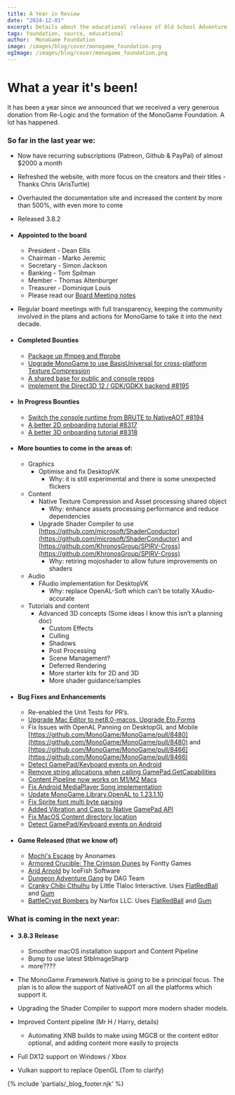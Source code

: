 ```yaml
---
title: A Year in Review
date: "2024-12-01"
excerpt: Details about the educational release of Old School Adventure
tags: foundation, source, educational
author:  MonoGame Foundation
image: /images/blog/cover/monogame_foundation.png
ogImage: /images/blog/cover/monogame_foundation.png
---
```


# What a year it's been!

It has been a year since we announced that we received a very generous donation from Re-Logic and the formation of the MonoGame Foundation. A lot has happened.

### So far in the last year we:

* Now have recurring subscriptions (Patreon, Github & PayPal) of almost $2000 a month
* Refreshed the website, with more focus on the creators and their titles \- Thanks Chris (ArisTurtle)  
* Overhauled the documentation site and increased the content by more than 500%, with even more to come  
* Released 3.8.2

* #### Appointed to the board

  * President \- Dean Ellis  
  * Chairman \- Marko Jeremic  
  * Secretary \- Simon Jackson  
  * Banking \- Tom Spilman  
  * Member \- Thomas Altenburger  
  * Treasurer \- Dominique Louis  
  * Please read our [Board Meeting notes](https://monogame.net/blog/meeting)  
* Regular board meetings with full transparency, keeping the community involved in the plans and actions for MonoGame to take it into the next decade.

* #### Completed Bounties

  * [Package up ffmpeg and ffprobe](https://github.com/MonoGame/MonoGame/issues/8241)  
  * [Upgrade MonoGame to use BasisUniversal for cross-platform Texture Compression](https://github.com/MonoGame/MonoGame/issues/8419)  
  * [A shared base for public and console repos](https://github.com/MonoGame/MonoGame/issues/8242)  
  * [Implement the Direct3D 12 / GDK/GDKX backend \#8195](https://github.com/MonoGame/MonoGame/issues/8195)

* #### In Progress Bounties

  * [Switch the console runtime from BRUTE to NativeAOT \#8194](https://github.com/MonoGame/MonoGame/issues/8194)  
  * [A better 2D onboarding tutorial \#8317](https://github.com/MonoGame/MonoGame/issues/8317)  
  * [A better 3D onboarding tutorial \#8318](https://github.com/MonoGame/MonoGame/issues/8318)

* #### More bounties to come in the areas of:

  * Graphics  
    * Optimise and fix DesktopVK  
      * Why: it is still experimental and there is some unexpected flickers  
  * Content  
    * Native Texture Compression and Asset processing shared object  
      * Why: enhance assets processing performance and reduce dependencies  
    * Upgrade Shader Compiler to use [https://github.com/microsoft/ShaderConductor](https://github.com/microsoft/ShaderConductor) and [https://github.com/KhronosGroup/SPIRV-Cross](https://github.com/KhronosGroup/SPIRV-Cross)	  
      * Why: retiring mojoshader to allow future improvements on shaders  
  * Audio  
    * FAudio implementation for DesktopVK  
      * Why: replace OpenAL-Soft which can’t be totally XAudio-accurate  
  * Tutorials and content  
    * Advanced 3D concepts (Some ideas I know this isn’t a planning doc)  
      * Custom Effects   
      * Culling  
      * Shadows  
      * Post Processing  
      * Scene Management?  
      * Deferred Rendering  
      * More starter kits for 2D and 3D  
      * More shader guidance/samples

* #### Bug Fixes and Enhancements

  * Re-enabled the Unit Tests for PR’s.  
  * [Upgrade Mac Editor to net8.0-macos. Upgrade Eto.Forms](https://github.com/MonoGame/MonoGame/pull/8505)   
  * Fix Issues with OpenAL Panning on DesktopGL and Mobile  [https://github.com/MonoGame/MonoGame/pull/8480](https://github.com/MonoGame/MonoGame/pull/8480) and [https://github.com/MonoGame/MonoGame/pull/8466](https://github.com/MonoGame/MonoGame/pull/8466)
  * [Detect GamePad/Keyboard events on Android](https://github.com/MonoGame/MonoGame/pull/8465)
  * [Remove string allocations when calling GamePad.GetCapabilities](https://github.com/MonoGame/MonoGame/pull/8453)
  * [Content Pipeline now works on M1/M2 Macs](https://github.com/MonoGame/MonoGame/pull/8570)
  * [Fix Android MediaPlayer Song implementation](https://github.com/MonoGame/MonoGame/pull/8583)
  * [Update MonoGame.Library.OpenAL to 1.23.1.10](https://github.com/MonoGame/MonoGame/pull/8560)
  * [Fix Sprite font multi byte parsing](https://github.com/MonoGame/MonoGame/pull/8554)
  * [Added Vibration and Caps to Native GamePad API](https://github.com/MonoGame/MonoGame/pull/8520)
  * [Fix MacOS Content directory location](https://github.com/MonoGame/MonoGame/pull/8479)
  * [Detect GamePad/Keyboard events on Android](https://github.com/MonoGame/MonoGame/pull/8465)

* #### Game Released (that we know of)
  * [Mochi's Escape](https://anonames-lair.itch.io/mochi-escape) by Anonames
  * [Armored Crucible: The Crimson Dunes](https://fontty.itch.io/ac-tcd) by Fontty Games
  * [Arid Arnold](https://icefish-software.itch.io/arid-arnold) by IceFish Software
  * [Dungeon Adventure Gang](https://store.steampowered.com/app/2147690/Dungeon_Adventure_Gang/) by DAG Team
  * [Cranky Chibi Cthulhu](https://little-tlaloc-interactive.itch.io/cranky-chibi-cthulhu) by Little Tlaloc Interactive. Uses [FlatRedBall](https://flatredball.com/) and [Gum](http://docs.flatredball.com/gum/)
  * [BattleCrypt Bombers](https://store.steampowered.com/app/2188930/BattleCrypt_Bombers/) by Narfox LLC. Uses [FlatRedBall](https://flatredball.com/) and [Gum](http://docs.flatredball.com/gum/)

### What is coming in the next year:

* #### 3.8.3 Release

  * Smoother macOS installation support and Content Pipeline  
  * Bump to use latest StbImageSharp  
  * more????  
* The MonoGame.Framework.Native is going to be a principal focus. The plan is to allow the support of NativeAOT on all the platforms which support it.   
* Upgrading the Shader Compiler to support more modern shader models.   
* Improved Content pipeline (Mr H / Harry, details)  
  * Automating XNB builds to make using MGCB or the content editor optional, and adding content more easily to projects  
* Full DX12 support on Windows / Xbox  
* Vulkan support to replace OpenGL (Tom to clarify)

{% include 'partials/_blog_footer.njk' %}